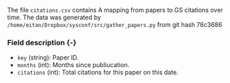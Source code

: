 The file `citations.csv` contains A mapping from papers to GS citations over time.
The data was generated by `/home/eitan/Dropbox/sysconf/src/gather_papers.py` from git hash 78c3686


### Field description {-}

  * `key` (string): Paper ID.
  * `months` (int): Months since publiucation.
  * `citations` (int): Total citations for this paper on this date.
